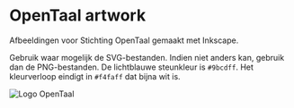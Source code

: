 # OpenTaal artwork

Afbeeldingen voor Stichting OpenTaal gemaakt met Inkscape.

Gebruik waar mogelijk de SVG-bestanden. Indien niet anders kan, gebruik dan
de PNG-bestanden. De lichtblauwe steunkleur is `#9bcdff`. Het kleurverloop
eindigt in `#f4faff` dat bijna wit is.

![Logo OpenTaal](svg/logo-shape-trans.png?raw=true)
